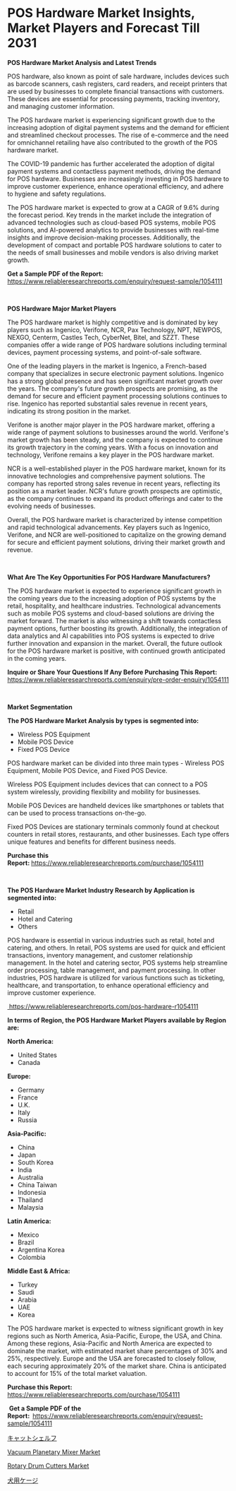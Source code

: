 <p><h1>POS Hardware Market Insights, Market Players and Forecast Till 2031</h1></p><p><strong>POS Hardware Market Analysis and Latest Trends</strong></p>
<p><p>POS hardware, also known as point of sale hardware, includes devices such as barcode scanners, cash registers, card readers, and receipt printers that are used by businesses to complete financial transactions with customers. These devices are essential for processing payments, tracking inventory, and managing customer information.</p><p>The POS hardware market is experiencing significant growth due to the increasing adoption of digital payment systems and the demand for efficient and streamlined checkout processes. The rise of e-commerce and the need for omnichannel retailing have also contributed to the growth of the POS hardware market.</p><p>The COVID-19 pandemic has further accelerated the adoption of digital payment systems and contactless payment methods, driving the demand for POS hardware. Businesses are increasingly investing in POS hardware to improve customer experience, enhance operational efficiency, and adhere to hygiene and safety regulations.</p><p>The POS hardware market is expected to grow at a CAGR of 9.6% during the forecast period. Key trends in the market include the integration of advanced technologies such as cloud-based POS systems, mobile POS solutions, and AI-powered analytics to provide businesses with real-time insights and improve decision-making processes. Additionally, the development of compact and portable POS hardware solutions to cater to the needs of small businesses and mobile vendors is also driving market growth.</p></p>
<p><strong>Get a Sample PDF of the Report:&nbsp;</strong> <a href="https://www.reliableresearchreports.com/enquiry/request-sample/1054111">https://www.reliableresearchreports.com/enquiry/request-sample/1054111</a></p>
<p>&nbsp;</p>
<p><strong>POS Hardware Major Market Players</strong></p>
<p><p>The POS hardware market is highly competitive and is dominated by key players such as Ingenico, Verifone, NCR, Pax Technology, NPT, NEWPOS, NEXGO, Centerm, Castles Tech, CyberNet, Bitel, and SZZT. These companies offer a wide range of POS hardware solutions including terminal devices, payment processing systems, and point-of-sale software.</p><p>One of the leading players in the market is Ingenico, a French-based company that specializes in secure electronic payment solutions. Ingenico has a strong global presence and has seen significant market growth over the years. The company's future growth prospects are promising, as the demand for secure and efficient payment processing solutions continues to rise. Ingenico has reported substantial sales revenue in recent years, indicating its strong position in the market.</p><p>Verifone is another major player in the POS hardware market, offering a wide range of payment solutions to businesses around the world. Verifone's market growth has been steady, and the company is expected to continue its growth trajectory in the coming years. With a focus on innovation and technology, Verifone remains a key player in the POS hardware market.</p><p>NCR is a well-established player in the POS hardware market, known for its innovative technologies and comprehensive payment solutions. The company has reported strong sales revenue in recent years, reflecting its position as a market leader. NCR's future growth prospects are optimistic, as the company continues to expand its product offerings and cater to the evolving needs of businesses.</p><p>Overall, the POS hardware market is characterized by intense competition and rapid technological advancements. Key players such as Ingenico, Verifone, and NCR are well-positioned to capitalize on the growing demand for secure and efficient payment solutions, driving their market growth and revenue.</p></p>
<p>&nbsp;</p>
<p><strong>What Are The Key Opportunities For POS Hardware Manufacturers?</strong></p>
<p><p>The POS hardware market is expected to experience significant growth in the coming years due to the increasing adoption of POS systems by the retail, hospitality, and healthcare industries. Technological advancements such as mobile POS systems and cloud-based solutions are driving the market forward. The market is also witnessing a shift towards contactless payment options, further boosting its growth. Additionally, the integration of data analytics and AI capabilities into POS systems is expected to drive further innovation and expansion in the market. Overall, the future outlook for the POS hardware market is positive, with continued growth anticipated in the coming years.</p></p>
<p><strong>Inquire or Share Your Questions If Any Before Purchasing This Report:</strong> <a href="https://www.reliableresearchreports.com/enquiry/pre-order-enquiry/1054111">https://www.reliableresearchreports.com/enquiry/pre-order-enquiry/1054111</a></p>
<p>&nbsp;</p>
<p><strong>Market Segmentation</strong></p>
<p><strong>The POS Hardware Market Analysis by types is segmented into:</strong></p>
<p><ul><li>Wireless POS Equipment</li><li>Mobile POS Device</li><li>Fixed POS Device</li></ul></p>
<p><p>POS hardware market can be divided into three main types - Wireless POS Equipment, Mobile POS Device, and Fixed POS Device. </p><p>Wireless POS Equipment includes devices that can connect to a POS system wirelessly, providing flexibility and mobility for businesses. </p><p>Mobile POS Devices are handheld devices like smartphones or tablets that can be used to process transactions on-the-go. </p><p>Fixed POS Devices are stationary terminals commonly found at checkout counters in retail stores, restaurants, and other businesses. Each type offers unique features and benefits for different business needs.</p></p>
<p><strong>Purchase this Report:&nbsp;</strong><a href="https://www.reliableresearchreports.com/purchase/1054111">https://www.reliableresearchreports.com/purchase/1054111</a></p>
<p>&nbsp;</p>
<p><strong>The POS Hardware Market Industry Research by Application is segmented into:</strong></p>
<p><ul><li>Retail</li><li>Hotel and Catering</li><li>Others</li></ul></p>
<p><p>POS hardware is essential in various industries such as retail, hotel and catering, and others. In retail, POS systems are used for quick and efficient transactions, inventory management, and customer relationship management. In the hotel and catering sector, POS systems help streamline order processing, table management, and payment processing. In other industries, POS hardware is utilized for various functions such as ticketing, healthcare, and transportation, to enhance operational efficiency and improve customer experience.</p></p>
<p><a href="https://www.reliableresearchreports.com/pos-hardware-r1054111">&nbsp;https://www.reliableresearchreports.com/pos-hardware-r1054111</a></p>
<p><strong>In terms of Region, the POS Hardware Market Players available by Region are:</strong></p>
<p>
    <p> <strong> North America: </strong>
        <ul>
            <li>United States</li>
            <li>Canada</li>
        </ul>
        </p> 
    <p> <strong> Europe: </strong>
        <ul>
            <li>Germany</li>
            <li>France</li>
            <li>U.K.</li>
            <li>Italy</li>
            <li>Russia</li>
        </ul>
        </p> 
    <p> <strong> Asia-Pacific: </strong>
        <ul>
            <li>China</li>
            <li>Japan</li>
            <li>South Korea</li>
            <li>India</li>
            <li>Australia</li>
            <li>China Taiwan</li>
            <li>Indonesia</li>
            <li>Thailand</li>
            <li>Malaysia</li>
        </ul>
        </p> 
    <p> <strong> Latin America: </strong>
        <ul>
            <li>Mexico</li>
            <li>Brazil</li>
            <li>Argentina Korea</li>
            <li>Colombia</li>
        </ul>
        </p> 
    <p> <strong> Middle East & Africa: </strong>
        <ul>
            <li>Turkey</li>
            <li>Saudi</li>
            <li>Arabia</li>
            <li>UAE</li>
            <li>Korea</li>
        </ul>
    </p>
    </p>
<p><p>The POS hardware market is expected to witness significant growth in key regions such as North America, Asia-Pacific, Europe, the USA, and China. Among these regions, Asia-Pacific and North America are expected to dominate the market, with estimated market share percentages of 30% and 25%, respectively. Europe and the USA are forecasted to closely follow, each securing approximately 20% of the market share. China is anticipated to account for 15% of the total market valuation.</p></p>
<p><strong>Purchase this Report: </strong><a href="https://www.reliableresearchreports.com/purchase/1054111">https://www.reliableresearchreports.com/purchase/1054111</a></p>
<p>&nbsp;<strong>Get a Sample PDF of the Report:&nbsp;&nbsp;</strong><a href="https://www.reliableresearchreports.com/enquiry/request-sample/1054111">https://www.reliableresearchreports.com/enquiry/request-sample/1054111</a></p>
<p><strong></strong></p>
<p><p><a href="https://github.com/lababdou/Market-Research-Report-List-3/blob/main/994977334958.md">キャットシェルフ</a></p><p><a href="https://github.com/kufem1/Market-Research-Report-List-2/blob/main/vacuum-planetary-mixer-market.md">Vacuum Planetary Mixer Market</a></p><p><a href="https://github.com/singletonthaxterkelliehr2df/Market-Research-Report-List-2/blob/main/rotary-drum-cutters-market.md">Rotary Drum Cutters Market</a></p><p><a href="https://github.com/RudyBoyer2017/Market-Research-Report-List-1/blob/main/399996934957.md">犬用ケージ</a></p></p>
